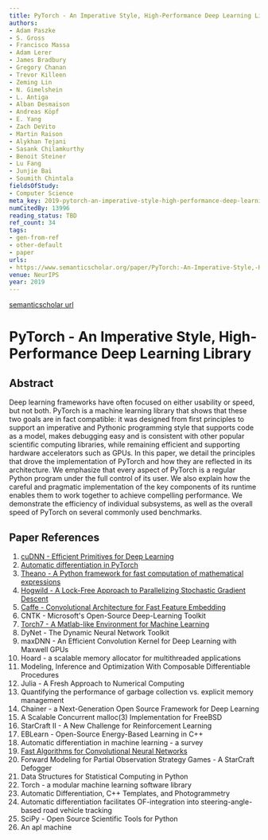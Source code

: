 ```yaml
---
title: PyTorch - An Imperative Style, High-Performance Deep Learning Library
authors:
- Adam Paszke
- S. Gross
- Francisco Massa
- Adam Lerer
- James Bradbury
- Gregory Chanan
- Trevor Killeen
- Zeming Lin
- N. Gimelshein
- L. Antiga
- Alban Desmaison
- Andreas Köpf
- E. Yang
- Zach DeVito
- Martin Raison
- Alykhan Tejani
- Sasank Chilamkurthy
- Benoit Steiner
- Lu Fang
- Junjie Bai
- Soumith Chintala
fieldsOfStudy:
- Computer Science
meta_key: 2019-pytorch-an-imperative-style-high-performance-deep-learning-library
numCitedBy: 13996
reading_status: TBD
ref_count: 34
tags:
- gen-from-ref
- other-default
- paper
urls:
- https://www.semanticscholar.org/paper/PyTorch:-An-Imperative-Style,-High-Performance-Deep-Paszke-Gross/3c8a456509e6c0805354bd40a35e3f2dbf8069b1?sort=total-citations
venue: NeurIPS
year: 2019
---
```


[semanticscholar url](https://www.semanticscholar.org/paper/PyTorch:-An-Imperative-Style,-High-Performance-Deep-Paszke-Gross/3c8a456509e6c0805354bd40a35e3f2dbf8069b1?sort=total-citations)

# PyTorch - An Imperative Style, High-Performance Deep Learning Library

## Abstract

Deep learning frameworks have often focused on either usability or speed, but not both. PyTorch is a machine learning library that shows that these two goals are in fact compatible: it was designed from first principles to support an imperative and Pythonic programming style that supports code as a model, makes debugging easy and is consistent with other popular scientific computing libraries, while remaining efficient and supporting hardware accelerators such as GPUs. In this paper, we detail the principles that drove the implementation of PyTorch and how they are reflected in its architecture. We emphasize that every aspect of PyTorch is a regular Python program under the full control of its user. We also explain how the careful and pragmatic implementation of the key components of its runtime enables them to work together to achieve compelling performance. We demonstrate the efficiency of individual subsystems, as well as the overall speed of PyTorch on several commonly used benchmarks.

## Paper References

1. [cuDNN - Efficient Primitives for Deep Learning](2014-cudnn-efficient-primitives-for-deep-learning.md)
2. [Automatic differentiation in PyTorch](2017-automatic-differentiation-in-pytorch.md)
3. [Theano - A Python framework for fast computation of mathematical expressions](2016-theano-a-python-framework-for-fast-computation-of-mathematical-expressions.md)
4. [Hogwild - A Lock-Free Approach to Parallelizing Stochastic Gradient Descent](2011-hogwild-a-lock-free-approach-to-parallelizing-stochastic-gradient-descent.md)
5. [Caffe - Convolutional Architecture for Fast Feature Embedding](2014-caffe-convolutional-architecture-for-fast-feature-embedding.md)
6. CNTK - Microsoft's Open-Source Deep-Learning Toolkit
7. [Torch7 - A Matlab-like Environment for Machine Learning](2011-torch7-a-matlab-like-environment-for-machine-learning.md)
8. DyNet - The Dynamic Neural Network Toolkit
9. maxDNN - An Efficient Convolution Kernel for Deep Learning with Maxwell GPUs
10. Hoard - a scalable memory allocator for multithreaded applications
11. Modeling, Inference and Optimization With Composable Differentiable Procedures
12. Julia - A Fresh Approach to Numerical Computing
13. Quantifying the performance of garbage collection vs. explicit memory management
14. Chainer - a Next-Generation Open Source Framework for Deep Learning
15. A Scalable Concurrent malloc(3) Implementation for FreeBSD
16. StarCraft II - A New Challenge for Reinforcement Learning
17. EBLearn - Open-Source Energy-Based Learning in C++
18. Automatic differentiation in machine learning - a survey
19. [Fast Algorithms for Convolutional Neural Networks](2016-fast-algorithms-for-convolutional-neural-networks.md)
20. Forward Modeling for Partial Observation Strategy Games - A StarCraft Defogger
21. Data Structures for Statistical Computing in Python
22. Torch - a modular machine learning software library
23. Automatic Differentiation, C++ Templates, and Photogrammetry
24. Automatic differentiation facilitates OF-integration into steering-angle-based road vehicle tracking
25. SciPy - Open Source Scientific Tools for Python
26. An apl machine
